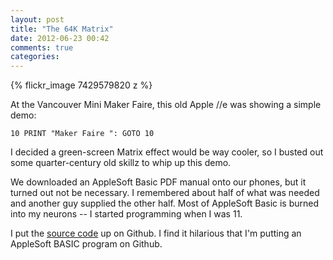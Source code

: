 ```yaml
---
layout: post
title: "The 64K Matrix"
date: 2012-06-23 00:42
comments: true
categories: 
---
```

{% flickr_image 7429579820 z %}

At the Vancouver Mini Maker Faire, this old Apple //e was showing
a simple demo:

    10 PRINT "Maker Faire ": GOTO 10

I decided a green-screen Matrix effect would be way cooler, so I
busted out some quarter-century old skillz to whip up this demo.

We downloaded an AppleSoft Basic PDF manual onto our phones, but
it turned out not be necessary. I remembered about half of what was
needed and another guy supplied the other half. Most of AppleSoft
Basic is burned into my neurons -- I started programming when I was
11.

I put the [source code](http://github.com/neilk/apple-ii-matrix)
up on Github. I find it hilarious that I'm putting an AppleSoft
BASIC program on Github.


